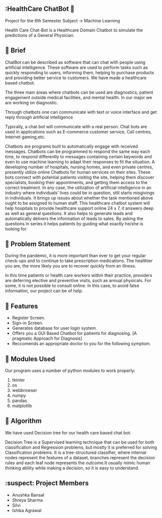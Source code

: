 ## :HealthCare ChatBot 🤖
Project for the 6th Semester Subject -> Machine Learning

Health Care Chat-Bot is a Healthcare Domain Chatbot to simulate the predictions of a General Physician.

## :page_with_curl: Brief
ChatBot can be described as software that can chat with people using artificial intelligence. These software are used to perform tasks such as quickly responding to users, informing them, helping to purchase products and providing better service to customers. We have made a healthcare based chatbot. 

The three main areas where chatbots can be used are diagnostics, patient engagement outside medical facilities, and mental health. In our major we are working on diagnostic.

Through chatbots one can communicate with text or voice interface and get reply through artificial intelligence

Typically, a chat bot will communicate with a real person. 
Chat bots are used in applications such as E-commerce customer service, Call centres, Internet gaming,etc.

Chatbots are programs built to automatically engage with received messages. Chatbots can be programmed to respond the same way each time, to respond differently to messages containing certain keywords and even to use machine learning to adapt their responses to fit the situation. 
A developing number of hospitals, nursing homes, and even private centres, presently utilize online Chatbots for human services on their sites. These bots connect with potential patients visiting the site, helping them discover specialists, booking their appointments, and getting them access to the correct treatment. 
In any case, the utilization of artificial intelligence in an industry where individuals’ lives could be in question, still starts misgivings in individuals. It brings up issues about whether the task mentioned above ought to be assigned to human staff. This healthcare chatbot system will help hospitals to provide healthcare support online 24 x 7, it answers deep as well as general questions. It also helps to generate leads and automatically delivers the information of leads to sales. By asking the questions in series it helps patients by guiding what exactly he/she is looking for. 

## :scroll: Problem Statement
During the pandemic, it is more important than ever to get your regular check-ups and to continue to take prescription medications. The healthier you are, the more likely you are to recover quickly from an illness.

In this time patients or health care workers within their practice, providers are deferring elective and preventive visits, such as annual physicals. For some, it is not possible to consult online. In this case, to avoid false information, our project can be of help. 

## :card_index: Features
- Register Screen.
- Sign-in Screen.
- Generates database for user login system.
- Offers you a GUI Based Chatbot for patients for diagnosing. [A pragmatic Approach for Diagnosis]
- Reccomends an appropriate doctor to you for the following symptom.

## :scroll: Modules Used
Our	program	uses a number of python modules to work properly:

1. tkinter 
1. os
1. webbrowser
1. numpy
1. pandas
1. matplotlib

## :page_with_curl: Algorithm
We have used Decision tree for our health care based chat bot.

Decision Tree is a Supervised learning technique that can be used for both classification and Regression problems, but mostly it is preferred for solving Classification problems. It is a tree-structured classifier, where internal nodes represent the features of a dataset, branches represent the decision rules and each leaf node represents the outcome.It usually mimic human thinking ability while making a decision, so it is easy to understand.


## :suspect: Project Members

- Anushka Bansal
- Shreya Sharma
- Silvi
- Ishika Agrawal

